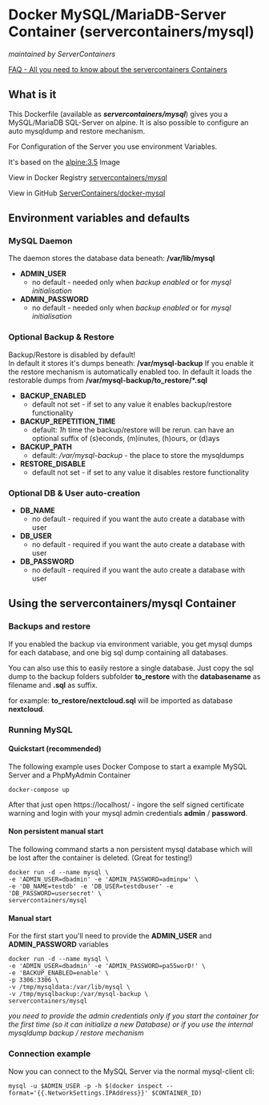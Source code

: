 # Docker MySQL/MariaDB-Server Container (servercontainers/mysql)
_maintained by ServerContainers_

[FAQ - All you need to know about the servercontainers Containers](https://marvin.im/docker-faq-all-you-need-to-know-about-the-marvambass-containers/)

## What is it

This Dockerfile (available as ___servercontainers/mysql___) gives you a MySQL/MariaDB SQL-Server on alpine. It is also possible to configure an auto mysqldump and restore mechanism.

For Configuration of the Server you use environment Variables.

It's based on the [alpine:3.5](https://registry.hub.docker.com/_/alpine/) Image

View in Docker Registry [servercontainers/mysql](https://registry.hub.docker.com/u/servercontainers/mysql/)

View in GitHub [ServerContainers/docker-mysql](https://github.com/ServerContainers/docker-mysql)

## Environment variables and defaults

### MySQL Daemon

The daemon stores the database data beneath: __/var/lib/mysql__

* __ADMIN\_USER__
    * no default - needed only when _backup enabled_ or for _mysql initialisation_
* __ADMIN\_PASSWORD__
    * no default - needed only when _backup enabled_ or for _mysql initialisation_

### Optional Backup & Restore

Backup/Restore is disabled by default!  
In default it stores it's dumps beneath: __/var/mysql-backup__
If you enable it the restore mechanism is automatically enabled too.
In default it loads the restorable dumps from __/var/mysql-backup/to\_restore/*.sql__

* __BACKUP\_ENABLED__
    * default not set - if set to any value it enables backup/restore functionality
* __BACKUP\_REPETITION\_TIME__
    * default: _1h_ time the backup/restore will be rerun. can have an optional suffix of (s)econds, (m)inutes, (h)ours, or (d)ays
* __BACKUP\_PATH__
    * default: _/var/mysql-backup_ - the place to store the mysqldumps
* __RESTORE\_DISABLE__
    * default not set - if set to any value it disables restore functionality

### Optional DB & User auto-creation

* __DB\_NAME__
    * no default - required if you want the auto create a database with user
* __DB\_USER__
    * no default - required if you want the auto create a database with user
* __DB\_PASSWORD__
    * no default - required if you want the auto create a database with user


## Using the servercontainers/mysql Container

### Backups and restore

If you enabled the backup via environment variable, you get mysql dumps for each database, and one big sql dump containing all databases.

You can also use this to easily restore a single database. Just copy the sql dump to the backup folders subfolder __to\_restore__
with the __databasename__ as filename and __.sql__ as suffix.

for example: __to\_restore/nextcloud.sql__ will be imported as database __nextcloud__.

### Running MySQL

#### Quickstart (recommended)

The following example uses Docker Compose to start a example MySQL Server and a PhpMyAdmin Container

    docker-compose up

After that just open https://localhost/ - ingore the self signed certificate warning and login with your mysql admin credentials __admin__ / __password__.

#### Non persistent manual start

The following command starts a non persistent mysql database which will be lost after the container is deleted. (Great for testing!)

    docker run -d --name mysql \
    -e 'ADMIN_USER=dbadmin' -e 'ADMIN_PASSWORD=adminpw' \
    -e 'DB_NAME=testdb' -e 'DB_USER=testdbuser' -e 'DB_PASSWORD=usersecret' \
    servercontainers/mysql

#### Manual start

For the first start you'll need to provide the __ADMIN\_USER__ and __ADMIN\_PASSWORD__ variables

    docker run -d --name mysql \
    -e 'ADMIN_USER=dbadmin' -e 'ADMIN_PASSWORD=pa55worD!' \
    -e 'BACKUP_ENABLED=enable' \
    -p 3306:3306 \
    -v /tmp/mysqldata:/var/lib/mysql \
    -v /tmp/mysqlbackup:/var/mysql-backup \
    servercontainers/mysql

_you need to provide the admin credentials only if you start the container for the first time (so it can initialize a new Database) or if you use the internal mysqldump backup / restore mechanism_

### Connection example

Now you can connect to the MySQL Server via the normal mysql-client cli:

    mysql -u $ADMIN_USER -p -h $(docker inspect --format='{{.NetworkSettings.IPAddress}}' $CONTAINER_ID)
